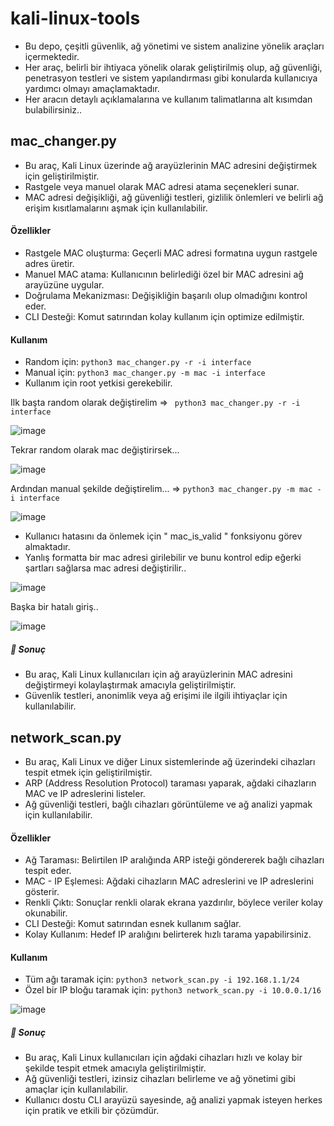 # kali-linux-tools

- Bu depo, çeşitli güvenlik, ağ yönetimi ve sistem analizine yönelik araçları içermektedir. 
- Her araç, belirli bir ihtiyaca yönelik olarak geliştirilmiş olup, ağ güvenliği, penetrasyon testleri ve sistem yapılandırması gibi konularda kullanıcıya yardımcı olmayı amaçlamaktadır.
- Her aracın detaylı açıklamalarına ve kullanım talimatlarına alt kısımdan bulabilirsiniz..

## mac_changer.py 
- Bu araç, Kali Linux üzerinde ağ arayüzlerinin MAC adresini değiştirmek için geliştirilmiştir. 
- Rastgele veya manuel olarak MAC adresi atama seçenekleri sunar. 
- MAC adresi değişikliği, ağ güvenliği testleri, gizlilik önlemleri ve belirli ağ erişim kısıtlamalarını aşmak için kullanılabilir.

#### Özellikler
  
 - Rastgele MAC oluşturma: Geçerli MAC adresi formatına uygun rastgele adres üretir.
 - Manuel MAC atama: Kullanıcının belirlediği özel bir MAC adresini ağ arayüzüne uygular.
 - Doğrulama Mekanizması: Değişikliğin başarılı olup olmadığını kontrol eder.
 - CLI Desteği: Komut satırından kolay kullanım için optimize edilmiştir.

#### Kullanım
  * Random için: `python3 mac_changer.py -r -i interface`
  * Manual için: `python3 mac_changer.py -m mac -i interface`
  * Kullanım için root yetkisi gerekebilir.


Ilk başta random olarak değiştirelim => ` python3 mac_changer.py -r -i interface`

![image](https://github.com/user-attachments/assets/cc097f7a-e489-40f1-a3b2-47be6956952a)



Tekrar random olarak mac değiştirirsek...

![image](https://github.com/user-attachments/assets/d686f637-32ee-4ee1-8adf-b2a072997301)


Ardından manual şekilde değiştirelim... => `python3 mac_changer.py -m mac -i interface`

![image](https://github.com/user-attachments/assets/dd8ba6e4-4cfc-405d-88da-0152080419bf)


- Kullanıcı hatasını da önlemek için " mac_is_valid " fonksiyonu görev almaktadır.
- Yanlış formatta bir mac adresi girilebilir ve bunu kontrol edip eğerki şartları sağlarsa mac adresi değiştirilir..

![image](https://github.com/user-attachments/assets/499d5548-ce25-4b0d-8a3b-3c95fc4b48d4)

Başka bir hatalı giriş..

![image](https://github.com/user-attachments/assets/d4797add-c932-4ecf-8496-c3c8023921b6)



##### 📌 Sonuç  

- Bu araç, Kali Linux kullanıcıları için ağ arayüzlerinin MAC adresini değiştirmeyi kolaylaştırmak amacıyla geliştirilmiştir. 
- Güvenlik testleri, anonimlik veya ağ erişimi ile ilgili ihtiyaçlar için kullanılabilir.  




## network_scan.py 
- Bu araç, Kali Linux ve diğer Linux sistemlerinde ağ üzerindeki cihazları tespit etmek için geliştirilmiştir.
- ARP (Address Resolution Protocol) taraması yaparak, ağdaki cihazların MAC ve IP adreslerini listeler.
- Ağ güvenliği testleri, bağlı cihazları görüntüleme ve ağ analizi yapmak için kullanılabilir.

#### Özellikler
  
- Ağ Taraması: Belirtilen IP aralığında ARP isteği göndererek bağlı cihazları tespit eder.
- MAC - IP Eşlemesi: Ağdaki cihazların MAC adreslerini ve IP adreslerini gösterir.
- Renkli Çıktı: Sonuçlar renkli olarak ekrana yazdırılır, böylece veriler kolay okunabilir.
- CLI Desteği: Komut satırından esnek kullanım sağlar.
- Kolay Kullanım: Hedef IP aralığını belirterek hızlı tarama yapabilirsiniz.


#### Kullanım
  * Tüm ağı taramak için: `python3 network_scan.py -i 192.168.1.1/24`
  * Özel bir IP bloğu taramak için: `python3 network_scan.py -i 10.0.0.1/16`

  ![image](https://github.com/user-attachments/assets/736ceedb-836b-4ebf-ac94-bc0d4c7ce183)



##### 📌 Sonuç  

- Bu araç, Kali Linux kullanıcıları için ağdaki cihazları hızlı ve kolay bir şekilde tespit etmek amacıyla geliştirilmiştir.
- Ağ güvenliği testleri, izinsiz cihazları belirleme ve ağ yönetimi gibi amaçlar için kullanılabilir.
- Kullanıcı dostu CLI arayüzü sayesinde, ağ analizi yapmak isteyen herkes için pratik ve etkili bir çözümdür.



 
